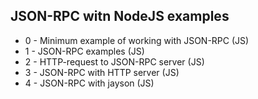 ## JSON-RPC witn NodeJS examples

- 0 - Minimum example of working with JSON-RPC (JS)
- 1 - JSON-RPC examples (JS)
- 2 - HTTP-request to JSON-RPC server (JS)
- 3 - JSON-RPC with HTTP server (JS)
- 4 - JSON-RPC with jayson (JS)
